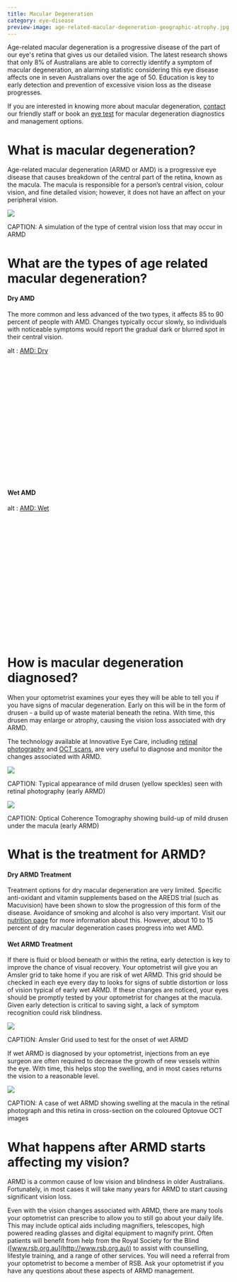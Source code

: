 ```yaml
---
title: Macular Degeneration
category: eye-disease
preview-image: age-related-macular-degeneration-geographic-atrophy.jpg
---
```


<div class="employee-heading">
<p>Age-related macular degeneration is a progressive disease of the part of our eye's retina that gives us our detailed vision. The latest research shows that only 8% of Australians are able to correctly identify a symptom of macular degeneration, an alarming statistic considering this eye disease affects one in seven Australians over the age of 50. Education is key to early detection and prevention of excessive vision loss as the disease progresses.</p>
<p>If you are interested in knowing more about macular degeneration, <a href="/contact">contact</a> our friendly staff or book an <a href="/what-we-do/eye-exam">eye test</a> for macular degeneration diagnostics and management options.</p>
</div>

# What is macular degeneration?

Age-related macular degeneration (ARMD or AMD) is a progressive eye disease that causes breakdown of the central part of the retina, known as the macula. The macula is responsible for a person’s central vision, colour vision, and fine detailed vision; however, it does not have an affect on your peripheral vision. 

![](/uploads/macular-degeneration.jpg)

CAPTION: A simulation of the type of central vision loss that may occur in ARMD

# What are the types of age related macular degeneration?

#### Dry AMD

The more common and less advanced of the two types, it affects 85 to 90 percent of people with AMD. Changes typically occur slowly, so individuals with noticeable symptoms would report the gradual dark or blurred spot in their central vision. 

<div class="myWrapper" style="position: relative; padding-bottom: 56.25%; height: 0;"><!--[if IE]><iframe frameborder="0" type="text/html" src="https://2689-2347.captiv8online.com/animations/embed/one/d-l-t-d-m-ul-d-t-o?player_width=100%&player_height=100%&site_company_language=34&autostart=false" width="100%" height="100%" style="position:absolute;top:0;left:0;width:100%;height:100%;"></iframe><![endif]--><!--[if !IE]> <--><object data="https://2689-2347.captiv8online.com/animations/embed/one/d-l-t-d-m-ul-d-t-o?player_width=100%&player_height=100%&site_company_language=34&autostart=false" type="text/html" width="100%" height="100%" style="position:absolute;top:0;left:0;width:100%;height:100%;">  alt : <a href="https://2689-2347.captiv8online.com/animations/embed/one/d-l-t-d-m-ul-d-t-o?player_width=100%&player_height=100%&site_company_language=34&autostart=false">AMD: Dry</a></object><!--> <![endif]--></div>

<br>

#### Wet AMD


<div class="myWrapper" style="position: relative; padding-bottom: 56.25%; height: 0;"><!--[if IE]><iframe frameborder="0" type="text/html" src="https://2689-2347.captiv8online.com/animations/embed/one/t-l-t-d-m-ul-d-t-o?player_width=100%&player_height=100%&site_company_language=34&autostart=false" width="100%" height="100%" style="position:absolute;top:0;left:0;width:100%;height:100%;"></iframe><![endif]--><!--[if !IE]> <--><object data="https://2689-2347.captiv8online.com/animations/embed/one/t-l-t-d-m-ul-d-t-o?player_width=100%&player_height=100%&site_company_language=34&autostart=false" type="text/html" width="100%" height="100%" style="position:absolute;top:0;left:0;width:100%;height:100%;">  alt : <a href="https://2689-2347.captiv8online.com/animations/embed/one/t-l-t-d-m-ul-d-t-o?player_width=100%&player_height=100%&site_company_language=34&autostart=false">AMD: Wet</a></object><!--> <![endif]--></div>

<br>

# How is macular degeneration diagnosed?

When your optometrist examines your eyes they will be able to tell you if you have signs of macular degeneration. Early on this will be in the form of drusen - a build up of waste material beneath the retina. With time, this drusen may enlarge or atrophy, causing the vision loss associated with dry ARMD.

The technology available at Innovative Eye Care, including [retinal photography](/what-we-do/retinal-photography) and [OCT scans](/what-we-do/oct), are very useful to diagnose and monitor the changes associated with ARMD.

![](/uploads/age-related-macular-degeneration-hard-drusen.jpg)

CAPTION: Typical appearance of mild drusen (yellow speckles) seen with retinal photography (early ARMD)

![](/uploads/oct-drusen.bmp)

CAPTION: Optical Coherence Tomography showing build-up of mild drusen under the macula (early ARMD)

# What is the treatment for ARMD?

#### Dry ARMD Treatment

Treatment options for dry macular degeneration are very limited. Specific anti-oxidant and vitamin supplements based on the AREDS trial (such as Macuvision) have been shown to slow the progression of this form of the disease. Avoidance of smoking and alcohol is also very important. Visit our [nutrition page](/patient-resources/nutrition-and-supplements-for-age-related-macular-degeneration) for more information about this. However, about 10 to 15 percent of dry macular degeneration cases progress into wet AMD. 

#### Wet ARMD Treatment

If there is fluid or blood beneath or within the retina, early detection is key to improve the chance of visual recovery. Your optometrist will give you an Amsler grid to take home if you are risk of wet ARMD. This grid should be checked in each eye every day to looks for signs of subtle distortion or loss of vision typical of early wet ARMD. If these changes are noticed, your eyes should be promptly tested by your optometrist for changes at the macula. Given early detection is critical to saving sight, a lack of symptom recognition could risk blindness.

![](/uploads/amsler-grid-and-instructions.jpg)

CAPTION: Amsler Grid used to test for the onset of wet ARMD

If wet ARMD is diagnosed by your optometrist, injections from an eye surgeon are often required to decrease the growth of new vessels within the eye. With time, this helps stop the swelling, and in most cases returns the vision to a reasonable level.

![](/uploads/age-related-macular-degeneration-wet-oct.jpg)

CAPTION: A case of wet ARMD showing swelling at the macula in the retinal photograph and this retina in cross-section on the coloured Optovue OCT images

# What happens after ARMD starts affecting my vision?

ARMD is a common cause of low vision and blindness in older Australians. Fortunately, in most cases it will take many years for ARMD to start causing significant vision loss. 

Even with the vision changes associated with ARMD, there are many tools your optometrist can prescribe to allow you to still go about your daily life. This may include optical aids including magnifiers, telescopes, high powered reading glasses and digital equipment to magnify print. Often patients will benefit from help from the Royal Society for the Blind ([www.rsb.org.au](http://www.rsb.org.au)) to assist with counselling, lifestyle training, and a range of other services. You will need a referral from your optometrist to become a member of RSB. Ask your optometrist if you have any questions about these aspects of ARMD management.
